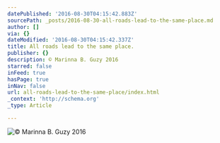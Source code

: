 ```yaml
---
datePublished: '2016-08-30T04:15:42.883Z'
sourcePath: _posts/2016-08-30-all-roads-lead-to-the-same-place.md
author: []
via: {}
dateModified: '2016-08-30T04:15:42.337Z'
title: All roads lead to the same place.
publisher: {}
description: © Marinna B. Guzy 2016
starred: false
inFeed: true
hasPage: true
inNav: false
url: all-roads-lead-to-the-same-place/index.html
_context: 'http://schema.org'
_type: Article

---
```

![© Marinna B. Guzy 2016](https://the-grid-user-content.s3-us-west-2.amazonaws.com/47c23689-41c7-4288-8422-a1c451bbc229.jpg)